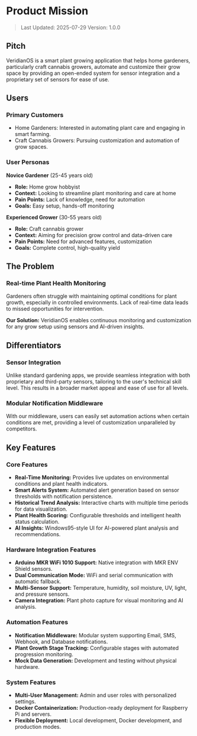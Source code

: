 # Product Mission

> Last Updated: 2025-07-29
> Version: 1.0.0

## Pitch

VeridianOS is a smart plant growing application that helps home gardeners, particularly craft cannabis growers, automate and customize their grow space by providing an open-ended system for sensor integration and a proprietary set of sensors for ease of use.

## Users

### Primary Customers

- Home Gardeners: Interested in automating plant care and engaging in smart farming.
- Craft Cannabis Growers: Pursuing customization and automation of grow spaces.

### User Personas

**Novice Gardener** (25-45 years old)
- **Role:** Home grow hobbyist
- **Context:** Looking to streamline plant monitoring and care at home
- **Pain Points:** Lack of knowledge, need for automation
- **Goals:** Easy setup, hands-off monitoring

**Experienced Grower** (30-55 years old)
- **Role:** Craft cannabis grower
- **Context:** Aiming for precision grow control and data-driven care
- **Pain Points:** Need for advanced features, customization
- **Goals:** Complete control, high-quality yield

## The Problem

### Real-time Plant Health Monitoring

Gardeners often struggle with maintaining optimal conditions for plant growth, especially in controlled environments. Lack of real-time data leads to missed opportunities for intervention.

**Our Solution:** VeridianOS enables continuous monitoring and customization for any grow setup using sensors and AI-driven insights.

## Differentiators

### Sensor Integration

Unlike standard gardening apps, we provide seamless integration with both proprietary and third-party sensors, tailoring to the user's technical skill level. This results in a broader market appeal and ease of use for all levels.

### Modular Notification Middleware

With our middleware, users can easily set automation actions when certain conditions are met, providing a level of customization unparalleled by competitors.

## Key Features

### Core Features

- **Real-Time Monitoring:** Provides live updates on environmental conditions and plant health indicators.
- **Smart Alerts System:** Automated alert generation based on sensor thresholds with notification persistence.
- **Historical Trend Analysis:** Interactive charts with multiple time periods for data visualization.
- **Plant Health Scoring:** Configurable thresholds and intelligent health status calculation.
- **AI Insights:** Windows95-style UI for AI-powered plant analysis and recommendations.

### Hardware Integration Features

- **Arduino MKR WiFi 1010 Support:** Native integration with MKR ENV Shield sensors.
- **Dual Communication Mode:** WiFi and serial communication with automatic fallback.
- **Multi-Sensor Support:** Temperature, humidity, soil moisture, UV, light, and pressure sensors.
- **Camera Integration:** Plant photo capture for visual monitoring and AI analysis.

### Automation Features

- **Notification Middleware:** Modular system supporting Email, SMS, Webhook, and Database notifications.
- **Plant Growth Stage Tracking:** Configurable stages with automated progression monitoring.
- **Mock Data Generation:** Development and testing without physical hardware.

### System Features

- **Multi-User Management:** Admin and user roles with personalized settings.
- **Docker Containerization:** Production-ready deployment for Raspberry Pi and servers.
- **Flexible Deployment:** Local development, Docker development, and production modes.

